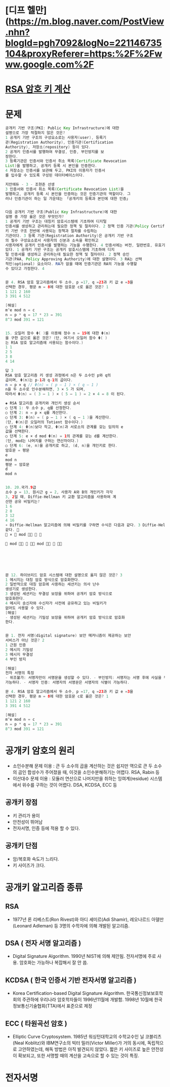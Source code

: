 # [디프 헬만](https://m.blog.naver.com/PostView.nhn?blogId=pgh7092&logNo=221146735104&proxyReferer=https:%2F%2Fwww.google.com%2F

# [RSA 암호 키 계산](https://www.google.com/search?q=%EC%86%8C%EC%9D%B8%EC%88%98%EB%B6%84%ED%95%B4%EC%9D%98+%EC%96%B4%EB%A0%A4%EC%9B%80%EC%9D%84+%EA%B8%B0%EB%B0%98%EC%9C%BC%EB%A1%9C+%ED%95%9C+RSA+%EC%95%94%ED%98%B8+%EC%95%8C%EA%B3%A0%EB%A6%AC%EC%A6%98%EC%97%90+%EC%84%9C+%EA%B0%9C%EC%9D%B8%ED%82%A4+d%EB%8A%94+7%2C+%ED%95%A9%EC%84%B1%EC%88%98+n%EC%9D%80+33%2C+%ED%8F%89%EB%AC%B8+%EA%B0%92%EC%9D%B4+5%EC%9D%BC+%EB%95%8C%2C+%EC%9D%B4%EB%A5%BC+%EC%95%94%ED%98%B8%ED%99%94%ED%95%9C+%EC%95%94%ED%98%B8%EB%AC%B8%EC%9D%98+%EA%B0%92%EC%9C%BC%EB%A1%9C+%EA%B0%80%EC%9E%A5+%EC%A0%81%EC%A0%88%ED%95%9C+%EA%B2%83%EC%9D%80%3F&rlz=1C1OKWM_koKR924KR924&oq=%EC%86%8C%EC%9D%B8%EC%88%98%EB%B6%84%ED%95%B4%EC%9D%98+%EC%96%B4%EB%A0%A4%EC%9B%80%EC%9D%84+%EA%B8%B0%EB%B0%98%EC%9C%BC%EB%A1%9C+%ED%95%9C+RSA+%EC%95%94%ED%98%B8+%EC%95%8C%EA%B3%A0%EB%A6%AC%EC%A6%98%EC%97%90+%EC%84%9C+%EA%B0%9C%EC%9D%B8%ED%82%A4+d%EB%8A%94+7%2C+%ED%95%A9%EC%84%B1%EC%88%98+n%EC%9D%80+33%2C+%ED%8F%89%EB%AC%B8+%EA%B0%92%EC%9D%B4+5%EC%9D%BC+%EB%95%8C%2C+%EC%9D%B4%EB%A5%BC+%EC%95%94%ED%98%B8%ED%99%94%ED%95%9C+%EC%95%94%ED%98%B8%EB%AC%B8%EC%9D%98+%EA%B0%92%EC%9C%BC%EB%A1%9C+%EA%B0%80%EC%9E%A5+%EC%A0%81%EC%A0%88%ED%95%9C+%EA%B2%83%EC%9D%80%3F&aqs=chrome..69i57.395j0j7&sourceid=chrome&ie=UTF-8)

# 문제
```java
공개키 기반 구조(PKI: Public Key Infrastructure)에 대한
설명으로 가장 적절하지 않은 것은?
1 공개키 기반 구조의 구성요소로는 사용자(user), 등록기
관(Registration Authority), 인증기관(Certification
Authority), 저장소(repository) 등이 있다. 
2 공개키 인증서를 발행하여 무결성, 인증, 부인방지를 보
장한다. 
3 등록기관은 인증서와 인증서 취소 목록(Certificate Revocation
List)을 발행하고, 공개키 등록 시 본인을 인증한다.
4 저장소는 인증서를 보관해 두고, PKI의 이용자가 인증서
를 입수할 수 있도록 구성된 데이터베이스이다.

지안에듀 - 3 - 조현준 선생
3 인증서와 인증서 취소 목록(Certificate Revocation List)을
발행하고, 공개키 등록 시 본인을 인증하는 것은 인증기관의 역할이다. 그
러나 인증기관이 하는 일 가운데는 「공개키의 등록과 본인에 대한 인증」


다음 공개키 기반 구조(Public Key Infrastructure)에 대한
설명 중 가장 옳은 것은 무엇인가?
1 공개키 기반 구조는 대칭키 암호시스템에 기초하여 디지털
인증서를 생성하고 관리하는데 필요한 정책 및 절차이다. 2 정책 인증 기관(Policy Certification Authority)은 공개
키 기반 구조 전반에 사용되는 정책과 절차를 수립하는
기관이다. 3 등록 기관(Registration Authority)은 공개키 기반 구조
의 필수 구성요소로서 사용자의 신분과 소속을 확인하고
사용자에게 공개키 인증서를 발행하는 기능을 수행한다. 4 인증서에는 버전, 일련번호, 유효기간 등의 정보가 담겨
있다. 1 공개키 기반 구조는 공개키 암호시스템에 기초하여 디지
털 인증서를 생성하고 관리하는데 필요한 정책 및 절차이다. 2 정책 승인
기관(PAA, Policy Approving Authority)에 대한 설명이다. 3 RA는 선택
적인(optional) 요소이다. RA가 없을 때에 인증기관은 RA의 기능을 수행할
수 있다고 가정한다. 4


문 4. RSA 암호 알고리즘에서 두 소수, p =17, q =23과 키 값 e =3을
선택한 경우, 평문 m = 8에 대한 암호문 c로 옳은 것은? 1
1 121 2 160
3 391 4 512

[해설]
m^e mod n = c
n = p * q = 17 * 23 = 391
8^3 mod 391 = 121


15. 오일러 함수 Φ( )를 이용해 정수 n = 15에 대한 Φ(n)
을 구한 값으로 옳은 것은? (단, 여기서 오일러 함수 Φ( )
는 RSA 암호 알고리즘에 사용되는 함수이다.)
1 1
2 5
3 8
4 14

답 3
RSA 암호 알고리즘 키 생성 과정에서 n은 두 소수인 p와 q의
곱이며, Φ(n)는 p-1과 q-1의 곱이다.
n = p × q // Φ(n) = ( p – 1 ) × ( q – 1 )
n을 두 소수로 인수분해하면, 3 × 5 가 되며,
따라서 Φ(n) = ( 3 – 1 ) × ( 5 – 1 ) = 2 × 4 = 8 이 된다.

◈ RSA 알고리즘 공개키와 개인키 생성 순서
○ 단계 1: 두 소수 p, q를 선정한다.
○ 단계 2: n = p × q를 계산한다.
○ 단계 3: Φ(n) = ( p – 1 ) × ( q – 1 )을 계산한다.
(단, Φ(n)은 오일러의 Totient 함수이다.)
○ 단계 4: Φ(n)보다 작고, Φ(n)과 서로소의 관계를 갖는 임의의 e
값을 선택한다.
○ 단계 5: e × d mod Φ(n) = 1의 관계를 갖는 d를 계산한다.
(단, mod는 나머지를 구하는 연산자이다.)
○ 단계 6: (e, n)을 공개키로 하고, (d, n)을 개인키로 한다.
암호문 = 평문
e
mod n
평문 = 암호문
d
mod n


10. 20.국가.9급
소수 p = 13, 원시근 g = 2, 사용자 A와 B의 개인키가 각각
3, 2일 때, Diffie-Hellman 키 교환 알고리즘을 사용하여 계
산한 공유 비밀키는?
1 6
2 8
3 12
4 16
∘ Diffie-Hellman 알고리즘에 의해 비밀키를 구하면 수식은 다음과 같다. 3 Diffie-Hellman 알고리즘에 의해 비밀키를 구하면 다음과
같다. 
 ×  mod   

 mod    mod   






문 12. 하이브리드 암호 시스템에 대한 설명으로 옳지 않은 것은? 3
1 메시지는 대칭 암호 방식으로 암호화한다.
2 일반적으로 대칭 암호에 사용하는 세션키는 의사 난수
생성기로 생성한다.
3 생성된 세션키는 무결성 보장을 위하여 공개키 암호 방식으로
암호화한다.
4 메시지 송신자와 수신자가 사전에 공유하고 있는 비밀키가
없어도 사용할 수 있다.
[해설]
- 생성된 세션키는 기밀성 보장을 위하여 공개키 암호 방식으로 암호화
한다.


문 1. 전자 서명(digital signature) 보안 메커니즘이 제공하는 보안
서비스가 아닌 것은? 2
1 근원 인증
2 메시지 기밀성
3 메시지 무결성
4 부인 방지

[해설]
전자 서명의 특징
- 위조불가: 서명자만이 서명문을 생성할 수 있다. - 부인방지: 서명자는 서명 후에 사실을 부인할 수 없다. - 재사용 불가: 한번 서명한 서명문은 또 다른 문서에 사용할 수 없다. - 변경 불가: 내용 변경시 서명문 자체가 변경되어 변조 사실을 확인이
가능하다. - 서명자 인증: 서명자의 서명문은 서명자의 식별이 가능하다.

문 4. RSA 암호 알고리즘에서 두 소수, p =17, q =23과 키 값 e =3을
선택한 경우, 평문 m = 8에 대한 암호문 c로 옳은 것은? 1
1 121 2 160
3 391 4 512

[해설]
m^e mod n = c
n = p * q = 17 * 23 = 391
8^3 mod 391 = 121
```

# 공개키 암호의 원리
* 소인수분해 문제 이용 : 큰 두 소수의 곱을 계산하는 것은 쉽지만 역으로 큰 두 소수의 곱인 합성수가 주어졌을 때, 이것을 소인수분해하기는 어렵다. RSA, Rabin 등
* 이산대수 문제 이용 : 모듈러 연산으로 나머지만을 취하는 잉여계(residue) 시스템에서 위수를 구하는 것이 어렵다. DSA, KCDSA, ECC 등


## 공개키 장점
* 키 관리가 용이
* 안전성이 뛰어남
* 전자서명, 인증 등에 적용 할 수 있다.


## 공개키 단점
* 암/복호화 속도가 느리다.
* 키 사이즈가 크다.


# 공개키 알고리즘 종류
## RSA
* 1977년 론 리베스트(Ron Rivest)와 아디 셰미르(Adi Shamir), 레오나르드 아델만(Leonard Adleman) 등 3명의 수학자에 의해 개발된 알고리즘. 

## DSA ( 전자 서명 알고리즘 )
* Digital Signature Algorithm. 1990년 NIST에 의해 제안됨. 전자서명에 주로 사용. 암호화는 가능하나 복잡해서 잘 안 씀. 

## KCDSA ( 한국 인증서 기반 전자서명 알고리즘 )
* Korea Certification-based Digital Signature Algorithm. 한국통신정보보호학회의 주관하에 우리나라 암호학자들이 1996년11월에 개발함. 1998년 10월에 한국정보통신기술협회(TTA)에서 표준으로 제정

## ECC ( 타원곡선 암호 )
* Elliptic Curve Cryptosystem. 1985년 워싱턴대학교의 수학교수인 닐 코블리츠(Neal Koblitz)와 IBM연구소의 빅터 밀러(Victor Miller)가 거의 동시에, 독립적으로 고안하였는데, 해독 방법은 아직 발견되지 않았다. 짧은 키 사이즈로 높은 안전성이 확보되고, 또한 서명할 때의 계산을 고속으로 할 수 있는 것이 특징.


# 전자서명
